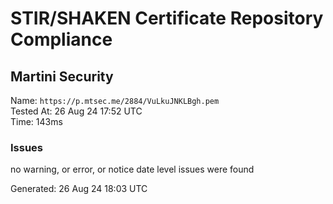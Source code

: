 # STIR/SHAKEN Certificate Repository Compliance

## Martini Security

Name: `https://p.mtsec.me/2884/VuLkuJNKLBgh.pem`\
Tested At: 26 Aug 24 17:52 UTC\
Time: 143ms

### Issues

no warning, or error, or notice date level issues were found

Generated: 26 Aug 24 18:03 UTC
